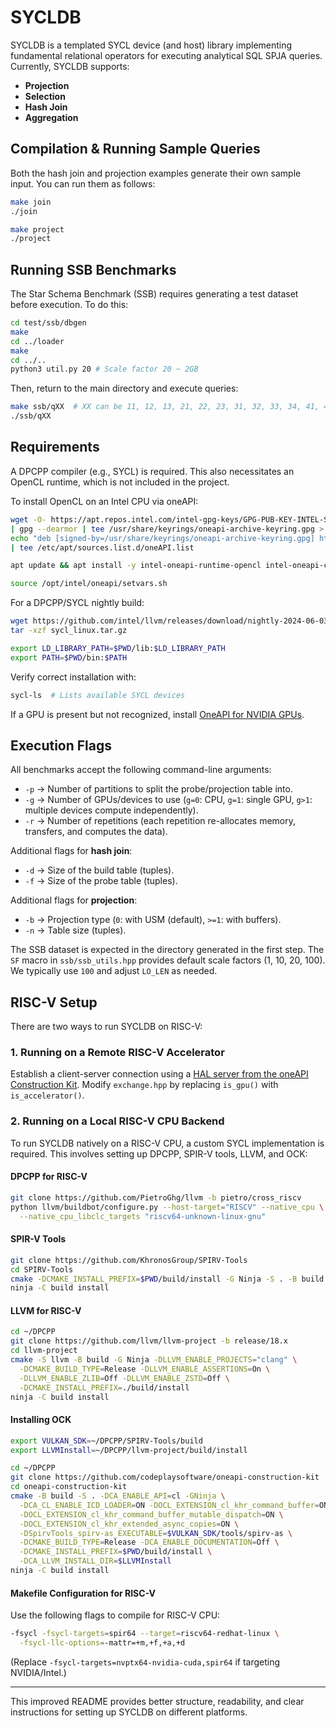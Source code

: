 # SYCLDB

SYCLDB is a templated SYCL device (and host) library implementing fundamental relational operators for executing analytical SQL SPJA queries. Currently, SYCLDB supports:

- **Projection**
- **Selection**
- **Hash Join**
- **Aggregation**

## Compilation & Running Sample Queries

Both the hash join and projection examples generate their own sample input. You can run them as follows:

```bash
make join
./join

make project
./project
```

## Running SSB Benchmarks

The Star Schema Benchmark (SSB) requires generating a test dataset before execution. To do this:

```bash
cd test/ssb/dbgen
make
cd ../loader
make
cd ../..
python3 util.py 20 # Scale factor 20 ~ 2GB
```

Then, return to the main directory and execute queries:

```bash
make ssb/qXX  # XX can be 11, 12, 13, 21, 22, 23, 31, 32, 33, 34, 41, 42, 43
./ssb/qXX
```

## Requirements

A DPCPP compiler (e.g., SYCL) is required. This also necessitates an OpenCL runtime, which is not included in the project.

To install OpenCL on an Intel CPU via oneAPI:

```bash
wget -O- https://apt.repos.intel.com/intel-gpg-keys/GPG-PUB-KEY-INTEL-SW-PRODUCTS.PUB \
| gpg --dearmor | tee /usr/share/keyrings/oneapi-archive-keyring.gpg > /dev/null
echo "deb [signed-by=/usr/share/keyrings/oneapi-archive-keyring.gpg] https://apt.repos.intel.com/oneapi all main" \
| tee /etc/apt/sources.list.d/oneAPI.list

apt update && apt install -y intel-oneapi-runtime-opencl intel-oneapi-compiler-dpcpp-cpp-runtime

source /opt/intel/oneapi/setvars.sh
```

For a DPCPP/SYCL nightly build:

```bash
wget https://github.com/intel/llvm/releases/download/nightly-2024-06-03/sycl_linux.tar.gz
tar -xzf sycl_linux.tar.gz

export LD_LIBRARY_PATH=$PWD/lib:$LD_LIBRARY_PATH
export PATH=$PWD/bin:$PATH
```

Verify correct installation with:

```bash
sycl-ls  # Lists available SYCL devices
```

If a GPU is present but not recognized, install [OneAPI for NVIDIA GPUs](https://developer.codeplay.com/products/oneapi/nvidia/download/).

## Execution Flags

All benchmarks accept the following command-line arguments:

- `-p`  → Number of partitions to split the probe/projection table into.
- `-g`  → Number of GPUs/devices to use (`g=0`: CPU, `g=1`: single GPU, `g>1`: multiple devices compute independently).
- `-r`  → Number of repetitions (each repetition re-allocates memory, transfers, and computes the data).

Additional flags for **hash join**:
- `-d`  → Size of the build table (tuples).
- `-f`  → Size of the probe table (tuples).

Additional flags for **projection**:
- `-b`  → Projection type (`0`: with USM (default), `>=1`: with buffers).
- `-n`  → Table size (tuples).

The SSB dataset is expected in the directory generated in the first step. The `SF` macro in `ssb/ssb_utils.hpp` provides default scale factors (1, 10, 20, 100). We typically use `100` and adjust `LO_LEN` as needed.

## RISC-V Setup

There are two ways to run SYCLDB on RISC-V:

### 1. Running on a Remote RISC-V Accelerator

Establish a client-server connection using a [HAL server from the oneAPI Construction Kit](https://github.com/codeplaysoftware/oneapi-construction-kit/blob/main/examples/hal_cpu_remote_server/README.md#building-the-client). Modify `exchange.hpp` by replacing `is_gpu()` with `is_accelerator()`.

### 2. Running on a Local RISC-V CPU Backend

To run SYCLDB natively on a RISC-V CPU, a custom SYCL implementation is required. This involves setting up DPCPP, SPIR-V tools, LLVM, and OCK:

#### **DPCPP for RISC-V**

```bash
git clone https://github.com/PietroGhg/llvm -b pietro/cross_riscv
python llvm/buildbot/configure.py --host-target="RISCV" --native_cpu \
  --native_cpu_libclc_targets "riscv64-unknown-linux-gnu"
```

#### **SPIR-V Tools**

```bash
git clone https://github.com/KhronosGroup/SPIRV-Tools
cd SPIRV-Tools
cmake -DCMAKE_INSTALL_PREFIX=$PWD/build/install -G Ninja -S . -B build
ninja -C build install
```

#### **LLVM for RISC-V**

```bash
cd ~/DPCPP
git clone https://github.com/llvm/llvm-project -b release/18.x
cd llvm-project
cmake -S llvm -B build -G Ninja -DLLVM_ENABLE_PROJECTS="clang" \
  -DCMAKE_BUILD_TYPE=Release -DLLVM_ENABLE_ASSERTIONS=On \
  -DLLVM_ENABLE_ZLIB=Off -DLLVM_ENABLE_ZSTD=Off \
  -DCMAKE_INSTALL_PREFIX=./build/install
ninja -C build install
```

#### **Installing OCK**

```bash
export VULKAN_SDK=~/DPCPP/SPIRV-Tools/build
export LLVMInstall=~/DPCPP/llvm-project/build/install

cd ~/DPCPP
git clone https://github.com/codeplaysoftware/oneapi-construction-kit
cd oneapi-construction-kit
cmake -B build -S . -DCA_ENABLE_API=cl -GNinja \
  -DCA_CL_ENABLE_ICD_LOADER=ON -DOCL_EXTENSION_cl_khr_command_buffer=ON \
  -DOCL_EXTENSION_cl_khr_command_buffer_mutable_dispatch=ON \
  -DOCL_EXTENSION_cl_khr_extended_async_copies=ON \
  -DSpirvTools_spirv-as_EXECUTABLE=$VULKAN_SDK/tools/spirv-as \
  -DCMAKE_BUILD_TYPE=Release -DCA_ENABLE_DOCUMENTATION=Off \
  -DCMAKE_INSTALL_PREFIX=$PWD/build/install \
  -DCA_LLVM_INSTALL_DIR=$LLVMInstall
ninja -C build install
```

#### **Makefile Configuration for RISC-V**

Use the following flags to compile for RISC-V CPU:

```bash
-fsycl -fsycl-targets=spir64 --target=riscv64-redhat-linux \
  -fsycl-llc-options=-mattr=+m,+f,+a,+d
```

(Replace `-fsycl-targets=nvptx64-nvidia-cuda,spir64` if targeting NVIDIA/Intel.)

---

This improved README provides better structure, readability, and clear instructions for setting up SYCLDB on different platforms.

